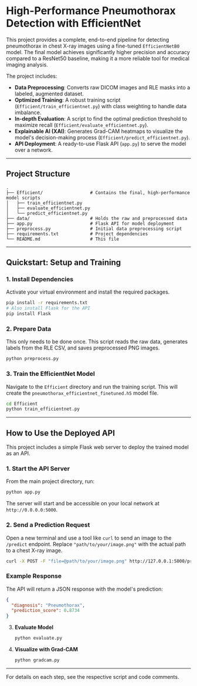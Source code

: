 # High-Performance Pneumothorax Detection with EfficientNet

This project provides a complete, end-to-end pipeline for detecting pneumothorax in chest X-ray images using a fine-tuned `EfficientNetB0` model. The final model achieves significantly higher precision and accuracy compared to a ResNet50 baseline, making it a more reliable tool for medical imaging analysis.

The project includes:
- **Data Preprocessing**: Converts raw DICOM images and RLE masks into a labeled, augmented dataset.
- **Optimized Training**: A robust training script (`Efficient/train_efficientnet.py`) with class weighting to handle data imbalance.
- **In-depth Evaluation**: A script to find the optimal prediction threshold to maximize recall (`Efficient/evaluate_efficientnet.py`).
- **Explainable AI (XAI)**: Generates Grad-CAM heatmaps to visualize the model's decision-making process (`Efficient/predict_efficientnet.py`).
- **API Deployment**: A ready-to-use Flask API (`app.py`) to serve the model over a network.

---

## Project Structure
```
.
├── Efficient/                  # Contains the final, high-performance model scripts
│   ├── train_efficientnet.py
│   ├── evaluate_efficientnet.py
│   └── predict_efficientnet.py
├── data/                       # Holds the raw and preprocessed data
├── app.py                      # Flask API for model deployment
├── preprocess.py               # Initial data preprocessing script
├── requirements.txt            # Project dependencies
└── README.md                   # This file
```

---

## Quickstart: Setup and Training

### 1. Install Dependencies
Activate your virtual environment and install the required packages.
```bash
pip install -r requirements.txt
# Also install Flask for the API
pip install Flask
```

### 2. Prepare Data
This only needs to be done once. This script reads the raw data, generates labels from the RLE CSV, and saves preprocessed PNG images.
```bash
python preprocess.py
```

### 3. Train the EfficientNet Model
Navigate to the `Efficient` directory and run the training script. This will create the `pneumothorax_efficientnet_finetuned.h5` model file.
```bash
cd Efficient
python train_efficientnet.py
```

--- 

## How to Use the Deployed API

This project includes a simple Flask web server to deploy the trained model as an API.

### 1. Start the API Server
From the main project directory, run:
```bash
python app.py
```
The server will start and be accessible on your local network at `http://0.0.0.0:5000`.

### 2. Send a Prediction Request
Open a new terminal and use a tool like `curl` to send an image to the `/predict` endpoint. Replace `"path/to/your/image.png"` with the actual path to a chest X-ray image.

```bash
curl -X POST -F "file=@path/to/your/image.png" http://127.0.0.1:5000/predict
```

### Example Response
The API will return a JSON response with the model's prediction:
```json
{
  "diagnosis": "Pneumothorax",
  "prediction_score": 0.8734
}
```


3.  **Evaluate Model**
    ```bash
    python evaluate.py
    ```

4.  **Visualize with Grad-CAM**
    ```bash
    python gradcam.py
    ```

---

For details on each step, see the respective script and code comments.
